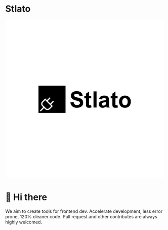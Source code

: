 # Stlato

<div align="center">

![hello-world](./logo.png)

</div>

# 👋 Hi there

We aim to create tools for frontend dev.
Accelerate development, less error prone, 120% cleaner code.
Pull request and other contributes are always highly welcomed.
